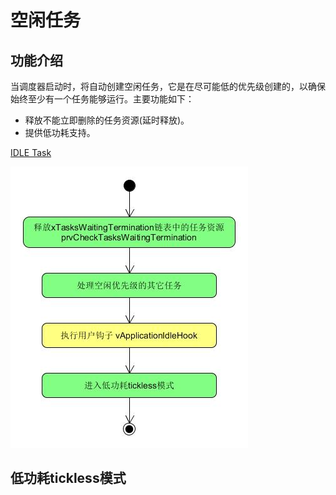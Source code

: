 # 空闲任务

## 功能介绍

当调度器启动时，将自动创建空闲任务，它是在尽可能低的优先级创建的，以确保始终至少有一个任务能够运行。主要功能如下：
 - 释放不能立即删除的任务资源(延时释放)。
 - 提供低功耗支持。

[IDLE Task][1]

![prvIdleTask][2]

## 低功耗tickless模式

 [1]: https://www.freertos.org/RTOS-idle-task.html
 [2]: ./images/prvIdleTask.jpg
 [3]: ./images/low_power_support.jpg





